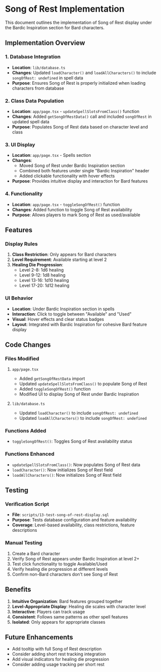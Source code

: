 # Song of Rest Implementation

This document outlines the implementation of Song of Rest display under the Bardic Inspiration section for Bard characters.

## Implementation Overview

### 1. **Database Integration**
- **Location**: `lib/database.ts`
- **Changes**: Updated `loadCharacter()` and `loadAllCharacters()` to include `songOfRest: undefined` in spell data
- **Purpose**: Ensures Song of Rest is properly initialized when loading characters from database

### 2. **Class Data Population**
- **Location**: `app/page.tsx` - `updateSpellSlotsFromClass()` function
- **Changes**: Added `getSongOfRestData()` call and included `songOfRest` in updated spell data
- **Purpose**: Populates Song of Rest data based on character level and class

### 3. **UI Display**
- **Location**: `app/page.tsx` - Spells section
- **Changes**: 
  - Moved Song of Rest under Bardic Inspiration section
  - Combined both features under single "Bardic Inspiration" header
  - Added clickable functionality with hover effects
- **Purpose**: Provides intuitive display and interaction for Bard features

### 4. **Functionality**
- **Location**: `app/page.tsx` - `toggleSongOfRest()` function
- **Changes**: Added function to toggle Song of Rest availability
- **Purpose**: Allows players to mark Song of Rest as used/available

## Features

### **Display Rules**
1. **Class Restriction**: Only appears for Bard characters
2. **Level Requirement**: Available starting at level 2
3. **Healing Die Progression**:
   - Level 2-8: 1d6 healing
   - Level 9-12: 1d8 healing  
   - Level 13-16: 1d10 healing
   - Level 17-20: 1d12 healing

### **UI Behavior**
- **Location**: Under Bardic Inspiration section in spells
- **Interaction**: Click to toggle between "Available" and "Used"
- **Visual**: Hover effects and clear status badges
- **Layout**: Integrated with Bardic Inspiration for cohesive Bard feature display

## Code Changes

### **Files Modified**
1. `app/page.tsx`
   - Added `getSongOfRestData` import
   - Updated `updateSpellSlotsFromClass()` to populate Song of Rest
   - Added `toggleSongOfRest()` function
   - Modified UI to display Song of Rest under Bardic Inspiration

2. `lib/database.ts`
   - Updated `loadCharacter()` to include `songOfRest: undefined`
   - Updated `loadAllCharacters()` to include `songOfRest: undefined`

### **Functions Added**
- `toggleSongOfRest()`: Toggles Song of Rest availability status

### **Functions Enhanced**
- `updateSpellSlotsFromClass()`: Now populates Song of Rest data
- `loadCharacter()`: Now initializes Song of Rest field
- `loadAllCharacters()`: Now initializes Song of Rest field

## Testing

### **Verification Script**
- **File**: `scripts/13-test-song-of-rest-display.sql`
- **Purpose**: Tests database configuration and feature availability
- **Coverage**: Level-based availability, class restrictions, feature descriptions

### **Manual Testing**
1. Create a Bard character
2. Verify Song of Rest appears under Bardic Inspiration at level 2+
3. Test click functionality to toggle Available/Used
4. Verify healing die progression at different levels
5. Confirm non-Bard characters don't see Song of Rest

## Benefits

1. **Intuitive Organization**: Bard features grouped together
2. **Level-Appropriate Display**: Healing die scales with character level
3. **Interactive**: Players can track usage
4. **Consistent**: Follows same patterns as other spell features
5. **Isolated**: Only appears for appropriate classes

## Future Enhancements

- Add tooltip with full Song of Rest description
- Consider adding short rest tracking integration
- Add visual indicators for healing die progression
- Consider adding usage tracking per short rest
